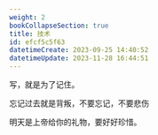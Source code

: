 ```yaml
---
weight: 2
bookCollapseSection: true
title: 技术
id: efcf5c5f63
datetimeCreate: 2023-09-25 14:40:52
datetimeUpdate: 2023-11-28 16:44:51
---
```

写，就是为了记住。

忘记过去就是背叛，不要忘记，不要悲伤

明天是上帝给你的礼物，要好好珍惜。